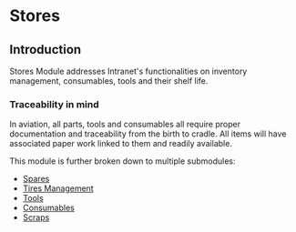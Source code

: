 # Stores

## Introduction

Stores Module addresses Intranet's functionalities on inventory management, consumables, tools and their shelf life.

### Traceability in mind

In aviation, all parts, tools and consumables all require proper documentation and traceability from the birth to cradle. All items will have associated paper work linked to them and readily available.

This module is further broken down to multiple submodules:

- [Spares](/stores/spares.md)
- [Tires Management](/stores/tires.md)
- [Tools](/stores/tool.md)
- [Consumables](/stores/consumables.md)
- [Scraps]('/stores/scraps.md)
